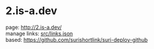 # 2.is-a.dev

page: http://2.is-a.dev/  
manage links: [src/links.json](src/links.json)  
based: https://github.com/surishortlink/suri-deploy-github

